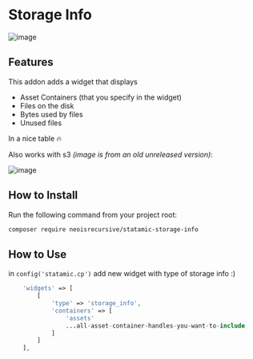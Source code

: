 # Storage Info

![image](https://github.com/NeoIsRecursive/statamic-storage-info/assets/64473191/355c30c0-b593-480e-9db8-d2fb1b74d39f)

## Features

This addon adds a widget that displays

- Asset Containers (that you specify in the widget)
- Files on the disk
- Bytes used by files
- Unused files

In a nice table 🔥

Also works with s3 *(image is from an old unreleased version)*: 

![image](https://github.com/NeoIsRecursive/statamic-storage-info/assets/64473191/166c628b-844c-4ce4-b023-3134c3127b90)

## How to Install

Run the following command from your project root:

``` bash
composer require neoisrecursive/statamic-storage-info
```

## How to Use

in `config('statamic.cp')` add new widget with type of storage info :)

``` php
    'widgets' => [
        [
            'type' => 'storage_info',
            'containers' => [
                'assets'
                ...all-asset-container-handles-you-want-to-include
            ]
        ]
    ],
```
